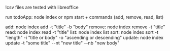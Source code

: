 !csv files are tested with libreoffice

run todoApp: node index or npm start + commands (add, remove, read, list)

add: node index add -t "title" -b "body"
remove: node index remove -t "title"
read: node index read -t "title"
list: node index list
sort: node index sort -t "length" -i "title or body" -o "ascending or descending"
update: node index update -t "some title" --nt "new title" --nb "new body"
